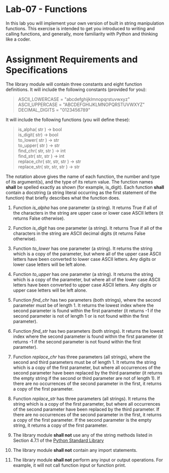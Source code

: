 # Lab-07 - Functions
In this lab you will implement your own version of built in string manipulation functions.  This exercise is intended to get you introduced to writing and calling functions, and generally, more familiarity with Python and thinking like a coder.

# Assignment Requirements and Specifications
The library module will contain three constants and eight function definitions.
It will include the following constants (provided for you):
>ASCII_LOWERCASE = "abcdefghijklmnopqrstuvwxyz"  
ASCII_UPPERCASE = "ABCDEFGHIJKLMNOPQRSTUVWXYZ"  
DECIMAL_DIGITS = "0123456789"

It will include the following functions (you will define these):
>is_alpha( str ) -> bool  
is_digit( str) -> bool  
to_lower( str ) -> str  
to_upper( str ) -> str  
find_chr( str, str ) -> int  
find_str( str, str ) -> int  
replace_chr( str, str, str ) -> str  
replace_str( str, str, str ) -> str

The notation above gives the name of each function, the number and type of its argument(s), and
the type of its return value. The function names **shall** be spelled exactly as shown (for example, is_digit).
Each function **shall** contain a docstring (a string literal occurring as the first statement of the function)
that briefly describes what the function does.

1. Function _is_alpha_ has one parameter (a string). It returns True if all of the characters in
the string are upper case or lower case ASCII letters (it returns False otherwise).
2. Function _is_digit_ has one parameter (a string). It returns True if all of the characters in
the string are ASCII decimal digits (it returns False otherwise).
3. Function _to_lower_ has one parameter (a string). It returns the string which is a copy of the
parameter, but where all of the upper case ASCII letters have been converted to lower case
ASCII letters. Any digits or lower case letters will be left alone.
4. Function _to_upper_ has one parameter (a string). It returns the string which is a copy of the
parameter, but where all of the lower case ASCII letters have been converted to upper case
ASCII letters. Any digits or upper case letters will be left alone.
5. Function _find_chr_ has two parameters (both strings), where the second parameter must be
of length 1. It returns the lowest index where the second parameter is found within the first
parameter (it returns -1 if the second parameter is not of length 1 or is not found within the first
parameter).
6. Function _find_str_ has two parameters (both strings). It returns the lowest index where the
second parameter is found within the first parameter (it returns -1 if the second parameter is not
found within the first parameter).
7. Function _replace_chr_ has three parameters (all strings), where the second and third
parameters must be of length 1. It returns the string which is a copy of the first parameter, but
where all occurrences of the second parameter have been replaced by the third parameter (it
returns the empty string if the second or third parameter are not of length 1). If there are no occurrences 
of the second parameter in the first, it returns a copy of the first parameter.
8. Function _replace_str_ has three parameters (all strings). It returns the string which is a
copy of the first parameter, but where all occurrences of the second parameter have been
replaced by the third parameter. If there are no occurrences of the second parameter in the first,
it returns a copy of the first parameter. If the second parameter is the empty string, it returns a
copy of the first parameter.

9. The library module **shall not** use any of the string methods listed in Section 4.7.1 of the [Python
Standard Library](http://docs.python.org/3.3/library/stdtypes.html#string-methods)
10. The library module **shall not** contain any import statements.
11. The library module **shall not** perform any input or output operations. For example, it will not
call function input or function print.

